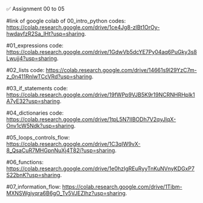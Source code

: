  ✅ Assignment 00 to 05

#link of google colab of 00_intro_python codes: https://colab.research.google.com/drive/1ce4Jg8-zlBt1OrOy-hwdavfzR2Sa_lHt?usp=sharing.

#01_expressions code: https://colab.research.google.com/drive/1GdwVb5dcYE7Py04aq6PuGky3s8Lwujj4?usp=sharing.

#02_lists code: https://colab.research.google.com/drive/14661s9l29YzC7m-z_0n411RnIwTCcVRd?usp=sharing.

#03_if_statements code: https://colab.research.google.com/drive/19fWPp9VJB5K9r19NCRNHRHplk1A7yE32?usp=sharing.

#04_dictionaries code: https://colab.research.google.com/drive/1tpL5N7lIBODh7V2qyJlqX-Onv1cW5Ndk?usp=sharing.

#05_loops_controls_flow: https://colab.research.google.com/drive/1C3qIW9vX-8_QsaCuR7MHGpnNuXj4T82j?usp=sharing.

#06_functions: https://colab.research.google.com/drive/1e0hzIgREuRyyTnKuNVnyKDGxP7S22bnK?usp=sharing.

#07_information_flow: https://colab.research.google.com/drive/1Tibm-MXNSWgjyqra6B6gO_Tv5VJEZIhz?usp=sharing.
